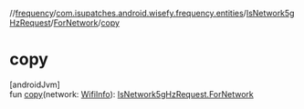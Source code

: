 //[frequency](../../../../index.md)/[com.isupatches.android.wisefy.frequency.entities](../../index.md)/[IsNetwork5gHzRequest](../index.md)/[ForNetwork](index.md)/[copy](copy.md)

# copy

[androidJvm]\
fun [copy](copy.md)(network: [WifiInfo](https://developer.android.com/reference/kotlin/android/net/wifi/WifiInfo.html)): [IsNetwork5gHzRequest.ForNetwork](index.md)
